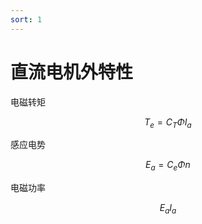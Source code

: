 ```yaml
---
sort: 1
---
```

# 直流电机外特性


电磁转矩

$$ T_e = C_T \Phi I_a $$

感应电势

$$ E_a = C_e \Phi n $$


电磁功率

$$ E_a I_a $$


